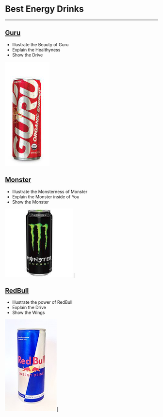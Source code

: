 # Best Energy Drinks
---
## [Guru](guru.md)
* Illustrate the Beauty of Guru
* Explain the Healthyness
* Show the Drive

![alt text](Guru.jpg)
## [Monster](monster.md)
* Illustrate the Monsterness of Monster
* Explain the Monster inside of You
* Show the Monster

![alt text](monster.jpg)|
## [RedBull](redbull.md)
* Illustrate the power of RedBull
* Explain the Drive
* Show the Wings

![alt text](redbull.jpg)|
